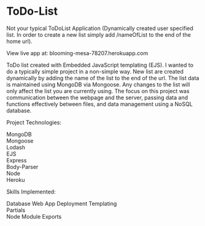 # ToDo-List
Not your typical ToDoList Application (Dynamically created user specified list. In order to create a new list simply add /nameOfList to the end of the home url).

View live app at: blooming-mesa-78207.herokuapp.com


ToDo list created with Embedded JavaScript templating (EJS). I wanted to do a typically simple project in a non-simple way. New list are created dynamically by adding the name of the list to the end of the url. The list data is maintained using MongoDB via Mongoose. Any changes to the list will only affect the list you are currently using. The focus on this project was communication between the webpage and the server, passing data and functions effectively between files, and data management using a NoSQL database.   

Project Technologies:

MongoDB   
Mongoose  
Lodash  
EJS    
Express  
Body-Parser  
Node  
Heroku


Skills Implemented:  

Database
Web App Deployment
Templating  
Partials  
Node Module Exports  
